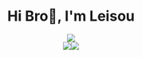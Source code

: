 <h1 align="center">Hi Bro👋, I'm Leisou</h1>

<div align="center"><img src="https://count.getloli.com/get/@Leisou?theme=rule34" align="center" /></div>

<div align="center"><img src="https://stats.justsong.cn/api/github?username=Leisou&theme=blueberry&lang=zh-CN" align="center"
<div align="center"><img src="https://stats.justsong.cn/api/bilibili/?id=39206087&theme=blueberry&lang=zh-CN" align="center" /></div>
